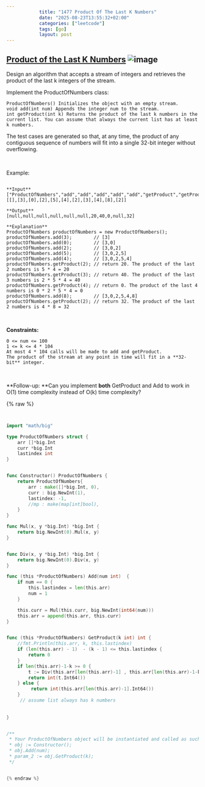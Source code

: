 ```yaml
---
            title: "1477 Product Of The Last K Numbers"
            date: "2025-08-23T13:55:32+02:00"
            categories: ["leetcode"]
            tags: [go]
            layout: post
---
```

            
## [Product of the Last K Numbers](https://leetcode.com/problems/product-of-the-last-k-numbers) ![image](https://img.shields.io/badge/Difficulty-Medium-orange)

Design an algorithm that accepts a stream of integers and retrieves the product of the last k integers of the stream.

Implement the ProductOfNumbers class:

	ProductOfNumbers() Initializes the object with an empty stream.
	void add(int num) Appends the integer num to the stream.
	int getProduct(int k) Returns the product of the last k numbers in the current list. You can assume that always the current list has at least k numbers.

The test cases are generated so that, at any time, the product of any contiguous sequence of numbers will fit into a single 32-bit integer without overflowing.

 

Example:

```

**Input**
["ProductOfNumbers","add","add","add","add","add","getProduct","getProduct","getProduct","add","getProduct"]
[[],[3],[0],[2],[5],[4],[2],[3],[4],[8],[2]]

**Output**
[null,null,null,null,null,null,20,40,0,null,32]

**Explanation**
ProductOfNumbers productOfNumbers = new ProductOfNumbers();
productOfNumbers.add(3);        // [3]
productOfNumbers.add(0);        // [3,0]
productOfNumbers.add(2);        // [3,0,2]
productOfNumbers.add(5);        // [3,0,2,5]
productOfNumbers.add(4);        // [3,0,2,5,4]
productOfNumbers.getProduct(2); // return 20. The product of the last 2 numbers is 5 * 4 = 20
productOfNumbers.getProduct(3); // return 40. The product of the last 3 numbers is 2 * 5 * 4 = 40
productOfNumbers.getProduct(4); // return 0. The product of the last 4 numbers is 0 * 2 * 5 * 4 = 0
productOfNumbers.add(8);        // [3,0,2,5,4,8]
productOfNumbers.getProduct(2); // return 32. The product of the last 2 numbers is 4 * 8 = 32 

```

 

**Constraints:**

	0 <= num <= 100
	1 <= k <= 4 * 104
	At most 4 * 104 calls will be made to add and getProduct.
	The product of the stream at any point in time will fit in a **32-bit** integer.

 

**Follow-up: **Can you implement **both** GetProduct and Add to work in O(1) time complexity instead of O(k) time complexity?

{% raw %}


```go


import "math/big"

type ProductOfNumbers struct {
    arr []*big.Int
    curr *big.Int
    lastindex int
}


func Constructor() ProductOfNumbers {
    return ProductOfNumbers{
        arr : make([]*big.Int, 0),
        curr : big.NewInt(1),
        lastindex: -1,
        //mp : make(map[int]bool),
    }
}

func Mul(x, y *big.Int) *big.Int {
    return big.NewInt(0).Mul(x, y)
}


func Div(x, y *big.Int) *big.Int {
    return big.NewInt(0).Div(x, y)
}

func (this *ProductOfNumbers) Add(num int)  {
    if num == 0 {
        this.lastindex = len(this.arr)
        num = 1
    }

    this.curr = Mul(this.curr, big.NewInt(int64(num)))
    this.arr = append(this.arr, this.curr)
}


func (this *ProductOfNumbers) GetProduct(k int) int {
    //fmt.Println(this.arr, k, this.lastindex)
    if (len(this.arr) - 1)  - (k - 1) <= this.lastindex {
        return 0
    }
    if len(this.arr)-1-k >= 0 {
        t := Div(this.arr[len(this.arr)-1] , this.arr[len(this.arr)-1-k])
        return int(t.Int64())
    } else {
         return int(this.arr[len(this.arr)-1].Int64())
    }
     // assume list always has k numbers
   
    
}


/**
 * Your ProductOfNumbers object will be instantiated and called as such:
 * obj := Constructor();
 * obj.Add(num);
 * param_2 := obj.GetProduct(k);
 */


{% endraw %}
```
